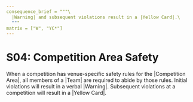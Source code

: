 ```yaml
---
consequence_brief = """\
  |Warning| and subsequent violations result in a |Yellow Card|.\
  """
matrix = ["W", "YC*"]
---
```


# S04: Competition Area Safety

When a competition has venue-specific safety rules for the |Competition Area|,
all members of a |Team| are required to abide by those rules. Initial violations
will result in a verbal |Warning|. Subsequent violations at a competition will
result in a |Yellow Card|.
